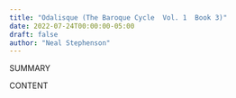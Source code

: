 ```yaml
---
title: "Odalisque (The Baroque Cycle  Vol. 1  Book 3)"
date: 2022-07-24T00:00:00-05:00
draft: false
author: "Neal Stephenson"
---
```


SUMMARY

<!--more-->

CONTENT